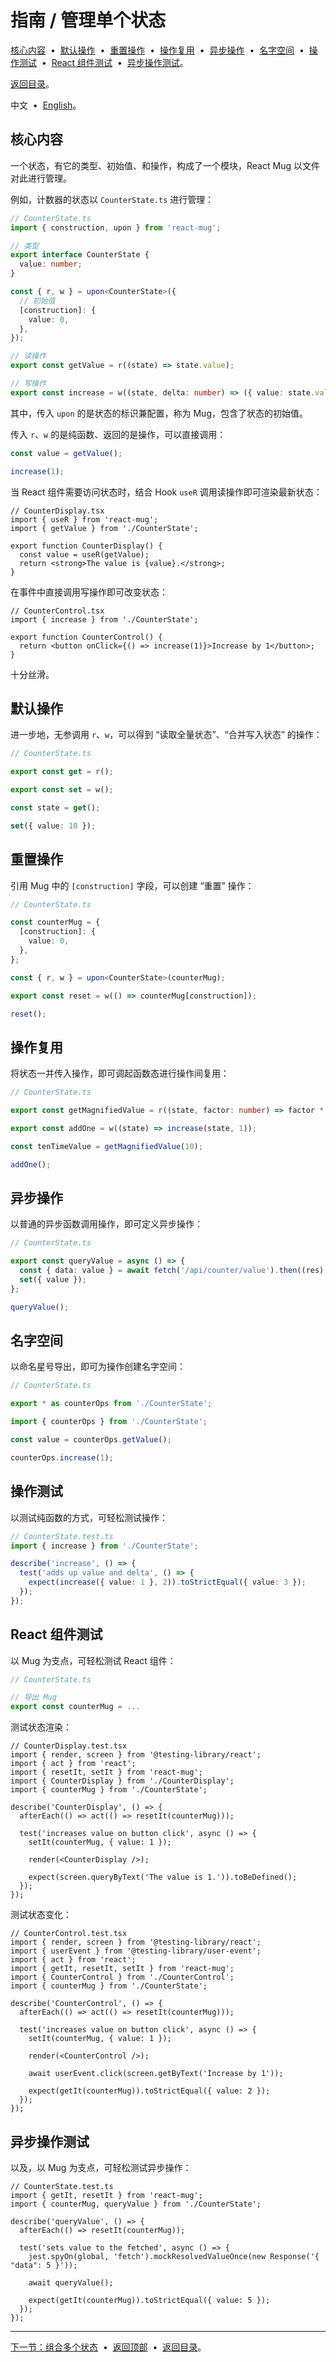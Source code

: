 # <span id="d8477e5"></span> 指南 / 管理单个状态

[核心内容](#717b15a) &nbsp;•&nbsp;
[默认操作](#dd7e66b) &nbsp;•&nbsp;
[重置操作](#92e1195) &nbsp;•&nbsp;
[操作复用](#b696eee) &nbsp;•&nbsp;
[异步操作](#d2756a1) &nbsp;•&nbsp;
[名字空间](#f99ca38) &nbsp;•&nbsp;
[操作测试](#a37a64a) &nbsp;•&nbsp;
[React 组件测试](#bb95563) &nbsp;•&nbsp;
[异步操作测试](#47ec1db)。

[返回目录](./README.md)。

中文 &nbsp;•&nbsp; [English](./57934f5.en.md)。

## <span id="717b15a"></span> 核心内容

一个状态，有它的类型、初始值、和操作，构成了一个模块，React Mug 以文件对此进行管理。

例如，计数器的状态以 `CounterState.ts` 进行管理：

```ts
// CounterState.ts
import { construction, upon } from 'react-mug';

// 类型
export interface CounterState {
  value: number;
}

const { r, w } = upon<CounterState>({
  // 初始值
  [construction]: {
    value: 0,
  },
});

// 读操作
export const getValue = r((state) => state.value);

// 写操作
export const increase = w((state, delta: number) => ({ value: state.value + delta }));
```

其中，传入 `upon` 的是状态的标识兼配置，称为 Mug，包含了状态的初始值。

传入 `r`、`w` 的是纯函数、返回的是操作，可以直接调用：

```ts
const value = getValue();

increase(1);
```

当 React 组件需要访问状态时，结合 Hook `useR` 调用读操作即可渲染最新状态：

```tsx
// CounterDisplay.tsx
import { useR } from 'react-mug';
import { getValue } from './CounterState';

export function CounterDisplay() {
  const value = useR(getValue);
  return <strong>The value is {value}.</strong>;
}
```

在事件中直接调用写操作即可改变状态：

```tsx
// CounterControl.tsx
import { increase } from './CounterState';

export function CounterControl() {
  return <button onClick={() => increase(1)}>Increase by 1</button>;
}
```

十分丝滑。

## <span id="dd7e66b"> 默认操作

进一步地，无参调用 `r`、`w`，可以得到 “读取全量状态”、“合并写入状态” 的操作：

```ts
// CounterState.ts

export const get = r();

export const set = w();
```

```ts
const state = get();

set({ value: 10 });
```

## <span id="92e1195"></span> 重置操作

引用 Mug 中的 `[construction]` 字段，可以创建 “重置” 操作：

```ts
// CounterState.ts

const counterMug = {
  [construction]: {
    value: 0,
  },
};

const { r, w } = upon<CounterState>(counterMug);

export const reset = w(() => counterMug[construction]);
```

```ts
reset();
```

## <span id="b696eee"></span> 操作复用

将状态一并传入操作，即可调起函数态进行操作间复用：

```ts
// CounterState.ts

export const getMagnifiedValue = r((state, factor: number) => factor * getValue(state));

export const addOne = w((state) => increase(state, 1));
```

```ts
const tenTimeValue = getMagnifiedValue(10);

addOne();
```

## <span id="d2756a1"></span> 异步操作

以普通的异步函数调用操作，即可定义异步操作：

```ts
// CounterState.ts

export const queryValue = async () => {
  const { data: value } = await fetch('/api/counter/value').then((res) => res.json());
  set({ value });
};
```

```ts
queryValue();
```

## <span id="f99ca38"></span> 名字空间

以命名星号导出，即可为操作创建名字空间：

```ts
// CounterState.ts

export * as counterOps from './CounterState';
```

```ts
import { counterOps } from './CounterState';

const value = counterOps.getValue();

counterOps.increase(1);
```

## <span id="a37a64a"></span> 操作测试

以测试纯函数的方式，可轻松测试操作：

```ts
// CounterState.test.ts
import { increase } from './CounterState';

describe('increase', () => {
  test('adds up value and delta', () => {
    expect(increase({ value: 1 }, 2)).toStrictEqual({ value: 3 });
  });
});
```

## <span id="bb95563"></span> React 组件测试

以 Mug 为支点，可轻松测试 React 组件：

```ts
// CounterState.ts

// 导出 Mug
export const counterMug = ...
```

测试状态渲染：

```tsx
// CounterDisplay.test.tsx
import { render, screen } from '@testing-library/react';
import { act } from 'react';
import { resetIt, setIt } from 'react-mug';
import { CounterDisplay } from './CounterDisplay';
import { counterMug } from './CounterState';

describe('CounterDisplay', () => {
  afterEach(() => act(() => resetIt(counterMug)));

  test('increases value on button click', async () => {
    setIt(counterMug, { value: 1 });

    render(<CounterDisplay />);

    expect(screen.queryByText('The value is 1.')).toBeDefined();
  });
});
```

测试状态变化：

```tsx
// CounterControl.test.tsx
import { render, screen } from '@testing-library/react';
import { userEvent } from '@testing-library/user-event';
import { act } from 'react';
import { getIt, resetIt, setIt } from 'react-mug';
import { CounterControl } from './CounterControl';
import { counterMug } from './CounterState';

describe('CounterControl', () => {
  afterEach(() => act(() => resetIt(counterMug)));

  test('increases value on button click', async () => {
    setIt(counterMug, { value: 1 });

    render(<CounterControl />);

    await userEvent.click(screen.getByText('Increase by 1'));

    expect(getIt(counterMug)).toStrictEqual({ value: 2 });
  });
});
```

## <span id="47ec1db"></span> 异步操作测试

以及，以 Mug 为支点，可轻松测试异步操作：

```tsx
// CounterState.test.ts
import { getIt, resetIt } from 'react-mug';
import { counterMug, queryValue } from './CounterState';

describe('queryValue', () => {
  afterEach(() => resetIt(counterMug));

  test('sets value to the fetched', async () => {
    jest.spyOn(global, 'fetch').mockResolvedValueOnce(new Response('{ "data": 5 }'));

    await queryValue();

    expect(getIt(counterMug)).toStrictEqual({ value: 5 });
  });
});
```

---

[下一节：组合多个状态](./7f95611.md) &nbsp;•&nbsp;
[返回顶部](#d8477e5) &nbsp;•&nbsp;
[返回目录](./README.md)。

